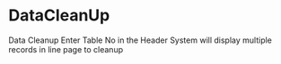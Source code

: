 # DataCleanUp
Data Cleanup
Enter Table No in the Header
System will display multiple records in line page to cleanup
